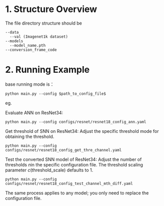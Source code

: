 # 1. Structure Overview

The file directory structure should be

```
--data
  --val (Imagenet1k dataset)
--models
  --model_name.pth
--conversion_frame_code
```

# 2. Running Example

base running mode is：

```
python main.py --config $path_to_config_file$
```

eg.

Evaluate ANN on ResNet34:

```
python main.py --config configs/resnet/resnet18_config_ann.yaml
```

Get threshold of SNN on ResNet34: Adjust the specific threshold mode for obtaining the threshold.

```
python main.py --config configs/resnet/resnet18_config_get_thre_channel.yaml
```

Test the converted SNN model of ResNet34:  Adjust the number of thresholds $n$in the specific configuration file. The threshold scaling parameter $c$(threshold_scale) defaults to 1.

```
python main.py --config configs/resnet/resnet18_config_test_channel_mth_diff.yaml
```

The same process applies to any model; you only need to replace the configuration file.